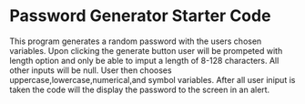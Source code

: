 # Password Generator Starter Code
This program generates a random password with the users chosen variables. Upon clicking the generate button user will be prompeted with length option and only be able to imput a length of 8-128 characters. All other inputs will be null. User then chooses uppercase,lowercase,numerical,and symbol variables. After all user iniput is taken the code will the display the password to the screen in an alert. 